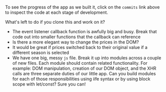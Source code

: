 To see the progress of the app as we built it, click on the `commits` link above to inspect the code at each stage of development.

What's left to do if you clone this and work on it?
+ The event listener callback function is awfully big and busy. Break that code out into smaller functions that the callback can reference
+ Is there a more elegant way to change the prices in the DOM?
+ It would be great if prices switched back to their original value if a different season is selected
+ We have one big, messy `js` file. Break it up into modules across a couple of new files. Each module should contain related functionality. For example: DOM manipulation, creation of our DOM object, and the XHR calls are three separate duties of our little app. Can you build modules for each of those responsibilities using iife syntax or by using block scope with let/const? Sure you can! 
